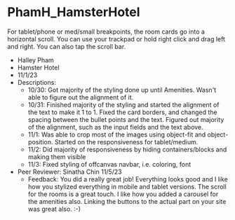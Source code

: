 # PhamH_HamsterHotel

For tablet/phone or med/small breakpoints, the room cards go into a horizontal scroll. You can use your trackpad or hold right click and drag left and right. You can also tap the scroll bar.

- Halley Pham
- Hamster Hotel
- 11/1/23
- Descriptions:
  - 10/30: Got majority of the styling done up until Amenities. Wasn't able to figure out the alignment of it.
  - 10/31: Finished majority of the styling and started the alignment of the text to make it 1 to 1. Fixed the card borders, and changed the spacing between the bullet points and the text. Figured out majority of the alignment, such as the input fields and the text above.
  - 11/1: Was able to crop most of the images using object-fit and object-position. Started on the responsiveness for tablet/medium. 
  - 11/2: Did majority of responsiveness by hiding containers/blocks and making them visible 
  - 11/3: Fixed styling of offcanvas navbar, i.e. coloring, font
- Peer Reviewer: Sinatha Chin 11/5/23
  - Feedback: You did a really great job! Everything looks good and I like how you stylized everything in mobile and tablet versions. The scroll for the rooms is a great touch. I like how you added a carousel for the amenities also. Linking the buttons to the actual part on your site was great also. :-)
